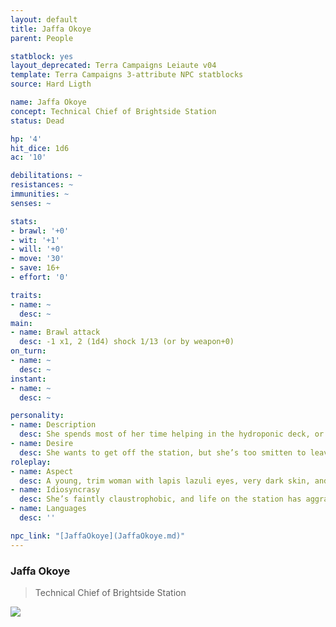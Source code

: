 ```yaml
---
layout: default
title: Jaffa Okoye
parent: People

statblock: yes
layout_deprecated: Terra Campaigns Leiaute v04
template: Terra Campaigns 3-attribute NPC statblocks
source: Hard Ligth

name: Jaffa Okoye
concept: Technical Chief of Brightside Station
status: Dead

hp: '4'
hit_dice: 1d6
ac: '10'

debilitations: ~
resistances: ~
immunities: ~
senses: ~

stats:
- brawl: '+0'
- wit: '+1'
- will: '+0'
- move: '30'
- save: 16+
- effort: '0'

traits:
- name: ~
  desc: ~
main:
- name: Brawl attack
  desc: -1 x1, 2 (1d4) shock 1/13 (or by weapon+0)
on_turn:
- name: ~
  desc: ~
instant:
- name: ~
  desc: ~

personality:
- name: Description
  desc: She spends most of her time helping in the hydroponic deck, or in the artificial park when off-duty. 
- name: Desire
  desc: She wants to get off the station, but she’s too smitten to leave without Randall Bellows.
roleplay:
- name: Aspect
  desc: A young, trim woman with lapis lazuli eyes, very dark skin, and slender hands scarred by her tools.
- name: Idiosyncrasy
  desc: She’s faintly claustrophobic, and life on the station has aggravated it
- name: Languages
  desc: ''

npc_link: "[JaffaOkoye](JaffaOkoye.md)"
---
```

### Jaffa Okoye

> Technical Chief of Brightside Station

![](https://i.imgur.com/pWh5JDL.png)
